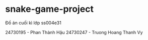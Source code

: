 # snake-game-project
Đồ án cuối kì lớp ss004e31

24730195 - Phan Thành Hậu
24730247 - Truong Hoang Thanh Vy